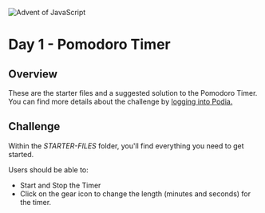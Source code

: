 ![Advent of JavaScript](https://adventofjavascript.s3.us-east-1.amazonaws.com/2021/advent-of-js-gumroad-cover.png)

# Day 1 - Pomodoro Timer

## Overview

These are the starter files and a suggested solution to the Pomodoro Timer.
You can find more details about the challenge by [logging into Podia.](https://store.selfteach.me/login)

## Challenge

Within the _STARTER-FILES_ folder, you'll find everything you need to get started.

Users should be able to:

-   Start and Stop the Timer
-   Click on the gear icon to change the length (minutes and seconds) for the timer.
